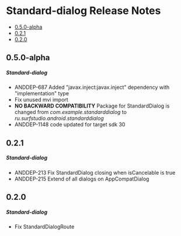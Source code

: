 # Standard-dialog Release Notes

- [0.5.0-alpha](#050-alpha)
- [0.2.1](#021)
- [0.2.0](#020)

## 0.5.0-alpha
##### Standard-dialog
* ANDDEP-687 Added "javax.inject:javax.inject" dependency with "implementation" type
* Fix unused mvi import
* **NO BACKWARD COMPATIBILITY** Package for StandardDialog is changed from *com.example.standarddialog* to *ru.surfstudio.android.standarddialog*
* ANDDEP-1148 code updated for target sdk 30
## 0.2.1
##### Standard-dialog
* ANDDEP-213 Fix StandardDialog closing when isCancelable is true
* ANDDEP-215 Extend of all dialogs on AppCompatDialog
## 0.2.0
##### Standard-dialog
* Fix StandardDialogRoute